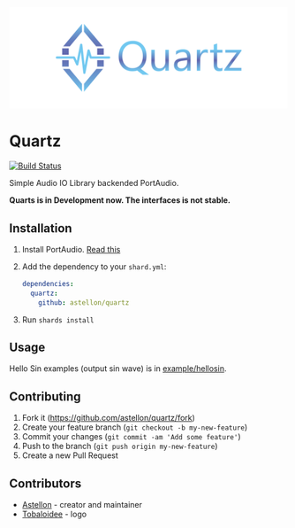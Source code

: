 <p align="center"><img src="/logo/logotype-horizontal.png"></p>

# Quartz

[![Build Status](https://travis-ci.org/astellon/quartz.svg?branch=master)](https://travis-ci.org/astellon/quartz)

Simple Audio IO Library backended PortAudio.

**Quarts is in Development now. The interfaces is not stable.**

## Installation

1. Install PortAudio. [Read this](http://portaudio.com/docs/v19-doxydocs/tutorial_start.html)

2. Add the dependency to your `shard.yml`:

   ```yaml
   dependencies:
     quartz:
       github: astellon/quartz
   ```

3. Run `shards install`

## Usage

Hello Sin examples (output sin wave) is in [example/hellosin](https://github.com/astellon/quartz).

## Contributing

1. Fork it (<https://github.com/astellon/quartz/fork>)
2. Create your feature branch (`git checkout -b my-new-feature`)
3. Commit your changes (`git commit -am 'Add some feature'`)
4. Push to the branch (`git push origin my-new-feature`)
5. Create a new Pull Request

## Contributors

- [Astellon](https://github.com/astellon) - creator and maintainer
- [Tobaloidee](https://github.com/Tobaloidee) - logo
